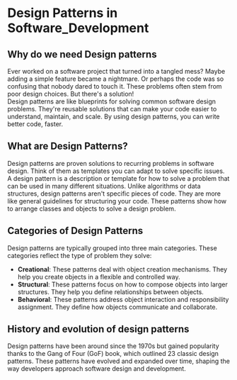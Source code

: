 # Design Patterns in Software_Development

## Why do we need Design patterns
Ever worked on a software project that turned into a tangled mess? Maybe adding a simple feature became a nightmare. Or perhaps the code was so confusing that nobody dared to touch it.
These problems often stem from poor design choices. But there's a solution!   
Design patterns are like blueprints for solving common software design problems. They're reusable solutions that can make your code easier to understand, maintain, and scale.
By using design patterns, you can write better code, faster.  
## What are Design Patterns?
Design patterns are proven solutions to recurring problems in software design. Think of them as templates you can adapt to solve specific issues.
A design pattern is a description or template for how to solve a problem that can be used in many different situations.
Unlike algorithms or data structures, design patterns aren't specific pieces of code. They are more like general guidelines for structuring your code. These patterns show how to arrange classes and objects to solve a design problem.
## Categories of Design Patterns
Design patterns are typically grouped into three main categories. These categories reflect the type of problem they solve:   
- **Creational**: These patterns deal with object creation mechanisms. They help you create objects in a flexible and controlled way.
- **Structural**: These patterns focus on how to compose objects into larger structures. They help you define relationships between objects.
- **Behavioral**: These patterns address object interaction and responsibility assignment. They define how objects communicate and collaborate.
## History and evolution of design patterns
Design patterns have been around since the 1970s but gained popularity thanks to the Gang of Four (GoF) book, which outlined 23 classic design patterns. These patterns have evolved and expanded over time, shaping the way developers approach software design and development.
